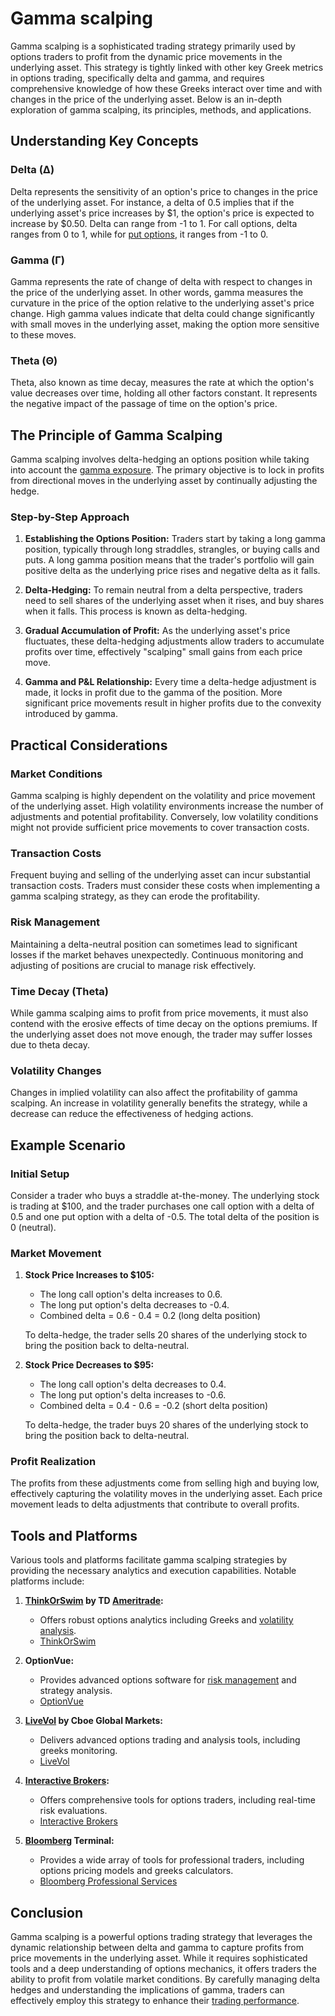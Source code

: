 # Gamma scalping

Gamma scalping is a sophisticated trading strategy primarily used by options traders to profit from the dynamic price movements in the underlying asset. This strategy is tightly linked with other key Greek metrics in options trading, specifically delta and gamma, and requires comprehensive knowledge of how these Greeks interact over time and with changes in the price of the underlying asset. Below is an in-depth exploration of gamma scalping, its principles, methods, and applications.

## Understanding Key Concepts

### Delta (Δ)

Delta represents the sensitivity of an option's price to changes in the price of the underlying asset. For instance, a delta of 0.5 implies that if the underlying asset's price increases by $1, the option's price is expected to increase by $0.50. Delta can range from -1 to 1. For call options, delta ranges from 0 to 1, while for [put options](../p/put_options.md), it ranges from -1 to 0.

### Gamma (Γ)

Gamma represents the rate of change of delta with respect to changes in the price of the underlying asset. In other words, gamma measures the curvature in the price of the option relative to the underlying asset's price change. High gamma values indicate that delta could change significantly with small moves in the underlying asset, making the option more sensitive to these moves.

### Theta (Θ)

Theta, also known as time decay, measures the rate at which the option's value decreases over time, holding all other factors constant. It represents the negative impact of the passage of time on the option's price.

## The Principle of Gamma Scalping

Gamma scalping involves delta-hedging an options position while taking into account the [gamma exposure](../g/gamma_exposure.md). The primary objective is to lock in profits from directional moves in the underlying asset by continually adjusting the hedge.

### Step-by-Step Approach

1. **Establishing the Options Position:** Traders start by taking a long gamma position, typically through long straddles, strangles, or buying calls and puts. A long gamma position means that the trader's portfolio will gain positive delta as the underlying price rises and negative delta as it falls.

2. **Delta-Hedging:** To remain neutral from a delta perspective, traders need to sell shares of the underlying asset when it rises, and buy shares when it falls. This process is known as delta-hedging.

3. **Gradual Accumulation of Profit:** As the underlying asset's price fluctuates, these delta-hedging adjustments allow traders to accumulate profits over time, effectively "scalping" small gains from each price move.

4. **Gamma and P&L Relationship:** Every time a delta-hedge adjustment is made, it locks in profit due to the gamma of the position. More significant price movements result in higher profits due to the convexity introduced by gamma.

## Practical Considerations

### Market Conditions

Gamma scalping is highly dependent on the volatility and price movement of the underlying asset. High volatility environments increase the number of adjustments and potential profitability. Conversely, low volatility conditions might not provide sufficient price movements to cover transaction costs.

### Transaction Costs

Frequent buying and selling of the underlying asset can incur substantial transaction costs. Traders must consider these costs when implementing a gamma scalping strategy, as they can erode the profitability.

### Risk Management

Maintaining a delta-neutral position can sometimes lead to significant losses if the market behaves unexpectedly. Continuous monitoring and adjusting of positions are crucial to manage risk effectively.

### Time Decay (Theta)

While gamma scalping aims to profit from price movements, it must also contend with the erosive effects of time decay on the options premiums. If the underlying asset does not move enough, the trader may suffer losses due to theta decay.

### Volatility Changes

Changes in implied volatility can also affect the profitability of gamma scalping. An increase in volatility generally benefits the strategy, while a decrease can reduce the effectiveness of hedging actions.

## Example Scenario

### Initial Setup

Consider a trader who buys a straddle at-the-money. The underlying stock is trading at $100, and the trader purchases one call option with a delta of 0.5 and one put option with a delta of -0.5. The total delta of the position is 0 (neutral).

### Market Movement

1. **Stock Price Increases to $105:** 
    - The long call option's delta increases to 0.6.
    - The long put option's delta decreases to -0.4.
    - Combined delta = 0.6 - 0.4 = 0.2 (long delta position)

    To delta-hedge, the trader sells 20 shares of the underlying stock to bring the position back to delta-neutral.

2. **Stock Price Decreases to $95:**
    - The long call option's delta decreases to 0.4.
    - The long put option's delta increases to -0.6.
    - Combined delta = 0.4 - 0.6 = -0.2 (short delta position)

    To delta-hedge, the trader buys 20 shares of the underlying stock to bring the position back to delta-neutral.

### Profit Realization

The profits from these adjustments come from selling high and buying low, effectively capturing the volatility moves in the underlying asset. Each price movement leads to delta adjustments that contribute to overall profits.

## Tools and Platforms

Various tools and platforms facilitate gamma scalping strategies by providing the necessary analytics and execution capabilities. Notable platforms include:

1. **[ThinkOrSwim](../t/thinkorswim.md) by TD [Ameritrade](../a/ameritrade.md):**
    - Offers robust options analytics including Greeks and [volatility analysis](../v/volatility_analysis.md).
    - [ThinkOrSwim](https://www.tdameritrade.com/tools-and-platforms/thinkorswim.page)

2. **OptionVue:**
    - Provides advanced options software for [risk management](../r/risk_management.md) and strategy analysis.
    - [OptionVue](https://www.optionvue.com/)

3. **[LiveVol](../l/livevol.md) by Cboe Global Markets:**
    - Delivers advanced options trading and analysis tools, including greeks monitoring.
    - [LiveVol](https://marketdata.cboe.com/livevol-portal/)

4. **[Interactive Brokers](../i/interactive_brokers.md):**
    - Offers comprehensive tools for options traders, including real-time risk evaluations.
    - [Interactive Brokers](https://www.interactivebrokers.com/)

5. **[Bloomberg](../b/bloomberg.md) Terminal:**
    - Provides a wide array of tools for professional traders, including options pricing models and greeks calculators.
    - [Bloomberg Professional Services](https://www.bloomberg.com/professional/solution/bloomberg-terminal/)

## Conclusion

Gamma scalping is a powerful options trading strategy that leverages the dynamic relationship between delta and gamma to capture profits from price movements in the underlying asset. While it requires sophisticated tools and a deep understanding of options mechanics, it offers traders the ability to profit from volatile market conditions. By carefully managing delta hedges and understanding the implications of gamma, traders can effectively employ this strategy to enhance their [trading performance](../t/trading_performance.md).
